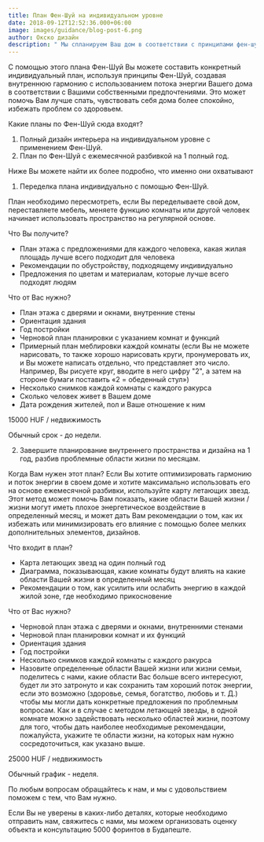 ```yaml
---
title: План Фен-Шуй на индивидуальном уровне
date: 2018-09-12T12:52:36.000+06:00
image: images/guidance/blog-post-6.png
author: Окско дизайн
description: " Мы спланируем Ваш дом в соответствии с принципами фен-шуй, чтобы добиться наилучшего потока энергии и с этем изменить Вашу жизнь к лучшему"
---
```


С помощью этого плана Фен-Шуй Вы можете составить конкретный индивидуальный план, используя принципы Фен-Шуй, создавая внутреннюю гармонию с использованием потока энергии Вашего дома в соответствии с Вашими собственными предпочтениями. Это может помочь Вам лучше спать, чувствовать себя дома более спокойно, избежать проблем со здоровьем.

Какие планы по Фен-Шуй сюда входят?
1. Полный дизайн интерьера на индивидуальном уровне с применением Фен-Шуй.
2. План по Фен-Шуй с ежемесячной разбивкой на 1 полный год.

Ниже Вы можете найти их более подробно, что именно они охватывают

1. Переделка плана индивидуально с помощью Фен-Шуй.

План необходимо пересмотреть, если Вы переделываете свой дом, переставляете мебель, меняете функцию комнаты или другой человек начинает использовать пространство на регулярной основе.

Что Вы получите?
- План этажа с предложениями для каждого человека, какая жилая площадь лучше всего подходит для человека
- Рекомендации по обустройству, подходящему индивидуально
- Предложения по цветам и материалам, которые лучше всего подходят людям

Что от Вас нужно?
- План этажа с дверями и окнами, внутренние стены
- Ориентация здания
- Год постройки
- Черновой план планировки с указанием комнат и функций
- Примерный план меблировки каждой комнаты (если Вы не можете нарисовать, то также хорошо нарисовать круги, пронумеровать их, и Вы можете написать отдельно, что представляет это число. Например, Вы рисуете круг, вводите в него цифру "2", а затем на стороне бумаги поставить «2 = обеденный стул»)
- Несколько снимков каждой комнаты с каждого ракурса
- Сколько человек живет в Вашем доме
- Дата рождения жителей, пол и Ваше отношение к ним

15000 HUF / недвижимость

Обычный срок - до недели.

2. Завершите планирование внутреннего пространства и дизайна на 1 год, разбив проблемные области жизни по месяцам.

Когда Вам нужен этот план?
Если Вы хотите оптимизировать гармонию и поток энергии в своем доме и хотите максимально использовать его на основе ежемесячной разбивки, используйте карту летающих звезд.
Этот метод может помочь Вам показать, какие области Вашей жизни / жизни могут иметь плохое энергетическое воздействие в определенный месяц, и может дать Вам рекомендации о том, как их избежать или минимизировать его влияние с помощью более мелких дополнительных элементов, дизайнов.

Что входит в план?
- Карта летающих звезд на один полный год
- Диаграмма, показывающая, какие комнаты будут влиять на какие области Вашей жизни в определенный месяц
- Рекомендации о том, как усилить или ослабить энергию в каждой жилой зоне, где необходимо прикосновение

Что от Вас нужно?
- Черновой план этажа с дверями и окнами, внутренними стенами
- Черновой план планировки комнат и их функций
- Ориентация здания
- Год постройки
- Несколько снимков каждой комнаты с каждого ракурса
- Назовите определенные области Вашей жизни или жизни семьи, поделитесь с нами, какие области Вас больше всего интересуют, будет ли это затронуто и как сохранить там хороший поток энергии, если это возможно (здоровье, семья, богатство, любовь и т. Д.) чтобы мы могли дать конкретные предложения по проблемным вопросам. Как и в случае с методом летающей звезды, в одной комнате можно задействовать несколько областей жизни, поэтому для того, чтобы дать наиболее необходимые рекомендации, пожалуйста, укажите те области жизни, на которых нам нужно сосредоточиться, как указано выше.

25000 HUF / недвижимость

Обычный график - неделя.

По любым вопросам обращайтесь к нам, и мы с удовольствием поможем с тем, что Вам нужно.

Если Вы не уверены в каких-либо деталях, которые необходимо отправить нам, свяжитесь с нами, мы можем организовать оценку объекта и консультацию 5000 форинтов в Будапеште. 